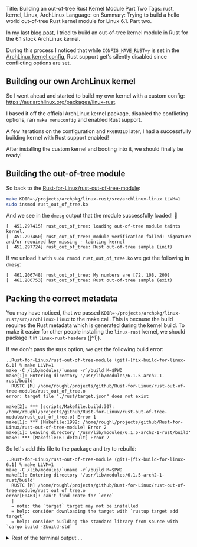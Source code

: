 Title: Building an out-of-tree Rust Kernel Module Part Two
Tags: rust, kernel, Linux, ArchLinux
Language: en
Summary: Trying to build a hello world out-of-tree Rust kernel module for Linux 6.1. Part two.

In my last [blog post](/building-an-out-of-tree-rust-kernel-module.html), I
tried to build an out-of-tree kernel module in Rust for the 6.1 stock ArchLinux kernel.

During this process I noticed that while `CONFIG_HAVE_RUST=y` is set in the
[ArchLinux kernel config](https://github.com/archlinux/svntogit-packages/blob/706494f4555dca158c9f02932717550e7b66b534/trunk/config),
Rust support get's silently disabled since conflicting options are set.

## Building our own ArchLinux kernel

So I went ahead and started to build my own kernel with a custom config:
<https://aur.archlinux.org/packages/linux-rust>.

I based it off the official ArchLinux kernel package, disabled the conflicting
options, ran `make menuconfig` and enabled Rust support.

A few iterations on the configuration and `PKGBUILD` later, I had a successfully
building kernel with Rust support enabled!

After installing the custom kernel and booting into it, we should finally be
ready!

## Building the out-of-tree module

So back to the
[Rust-for-Linux/rust-out-of-tree-module](https://github.com/rnestler/rust-out-of-tree-module/tree/fix-build-for-linux-6.1):
```bash
make KDIR=~/projects/archpkg/linux-rust/src/archlinux-linux LLVM=1
sudo insmod rust_out_of_tree.ko
```

And we see in the `dmesg` output that the module successfully loaded! 🎉
```
[  451.297415] rust_out_of_tree: loading out-of-tree module taints kernel.
[  451.297460] rust_out_of_tree: module verification failed: signature and/or required key missing - tainting kernel
[  451.297724] rust_out_of_tree: Rust out-of-tree sample (init)
```

If we unload it with `sudo rmmod rust_out_of_tree.ko` we get the following in
`dmesg`:

```
[  461.206748] rust_out_of_tree: My numbers are [72, 108, 200]
[  461.206753] rust_out_of_tree: Rust out-of-tree sample (exit)
```

## Packing the correct metadata

You may have noticed, that we passed
`KDIR=~/projects/archpkg/linux-rust/src/archlinux-linux` to the make call. This
is because the build requires the Rust metadata which is generated during the
kernel build. To make it easier for other people installing the `linux-rust`
kernel, we should package it in `linux-rust-headers` ([^1]).

If we don't pass the `KDIR` option, we get the following build error:
```text
..Rust-for-Linux/rust-out-of-tree-module (git)-[fix-build-for-linux-6.1] % make LLVM=1
make -C /lib/modules/`uname -r`/build M=$PWD
make[1]: Entering directory '/usr/lib/modules/6.1.5-arch2-1-rust/build'
  RUSTC [M] /home/roughl/projects/github/Rust-for-Linux/rust-out-of-tree-module/rust_out_of_tree.o
error: target file "./rust/target.json" does not exist

make[2]: *** [scripts/Makefile.build:307: /home/roughl/projects/github/Rust-for-Linux/rust-out-of-tree-module/rust_out_of_tree.o] Error 1
make[1]: *** [Makefile:1992: /home/roughl/projects/github/Rust-for-Linux/rust-out-of-tree-module] Error 2
make[1]: Leaving directory '/usr/lib/modules/6.1.5-arch2-1-rust/build'
make: *** [Makefile:6: default] Error 2
```

So let's add this file to the package and try to rebuild:

```text
..Rust-for-Linux/rust-out-of-tree-module (git)-[fix-build-for-linux-6.1] % make LLVM=1
make -C /lib/modules/`uname -r`/build M=$PWD
make[1]: Entering directory '/usr/lib/modules/6.1.5-arch2-1-rust/build'
  RUSTC [M] /home/roughl/projects/github/Rust-for-Linux/rust-out-of-tree-module/rust_out_of_tree.o
error[E0463]: can't find crate for `core`
  |
  = note: the `target` target may not be installed
  = help: consider downloading the target with `rustup target add target`
  = help: consider building the standard library from source with `cargo build -Zbuild-std`
```

<details>
<summary>Rest of the terminal output ...</summary>
```text
error[E0463]: can't find crate for `compiler_builtins`

error[E0463]: can't find crate for `kernel`
 --> /home/roughl/projects/github/Rust-for-Linux/rust-out-of-tree-module/rust_out_of_tree.rs:5:5
  |
5 | use kernel::prelude::*;
  |     ^^^^^^ can't find crate

error: cannot find macro `pr_info` in this scope
  --> /home/roughl/projects/github/Rust-for-Linux/rust-out-of-tree-module/rust_out_of_tree.rs:35:9
   |
35 |         pr_info!("Rust out-of-tree sample (exit)\n");
   |         ^^^^^^^

error: cannot find macro `pr_info` in this scope
  --> /home/roughl/projects/github/Rust-for-Linux/rust-out-of-tree-module/rust_out_of_tree.rs:34:9
   |
34 |         pr_info!("My numbers are {:?}\n", self.numbers);
   |         ^^^^^^^

error: cannot find macro `pr_info` in this scope
  --> /home/roughl/projects/github/Rust-for-Linux/rust-out-of-tree-module/rust_out_of_tree.rs:21:9
   |
21 |         pr_info!("Rust out-of-tree sample (init)\n");
   |         ^^^^^^^

error: cannot find macro `module` in this scope
 --> /home/roughl/projects/github/Rust-for-Linux/rust-out-of-tree-module/rust_out_of_tree.rs:7:1
  |
7 | module! {
  | ^^^^^^

error[E0463]: can't find crate for `kernel`
  --> /home/roughl/projects/github/Rust-for-Linux/rust-out-of-tree-module/rust_out_of_tree.rs:19:6
   |
19 | impl kernel::Module for RustOutOfTree {
   |      ^^^^^^ can't find crate

error[E0433]: failed to resolve: use of undeclared type `Vec`
  --> /home/roughl/projects/github/Rust-for-Linux/rust-out-of-tree-module/rust_out_of_tree.rs:23:27
   |
23 |         let mut numbers = Vec::new();
   |                           ^^^ use of undeclared type `Vec`

error[E0412]: cannot find type `Vec` in this scope
  --> /home/roughl/projects/github/Rust-for-Linux/rust-out-of-tree-module/rust_out_of_tree.rs:16:14
   |
16 |     numbers: Vec<i32>,
   |              ^^^ not found in this scope

error[E0412]: cannot find type `ThisModule` in this scope
  --> /home/roughl/projects/github/Rust-for-Linux/rust-out-of-tree-module/rust_out_of_tree.rs:20:31
   |
20 |     fn init(_module: &'static ThisModule) -> Result<Self> {
   |                               ^^^^^^^^^^ not found in this scope

error[E0412]: cannot find type `Result` in this scope
  --> /home/roughl/projects/github/Rust-for-Linux/rust-out-of-tree-module/rust_out_of_tree.rs:20:46
   |
20 |     fn init(_module: &'static ThisModule) -> Result<Self> {
   |                                              ^^^^^^ not found in this scope

error[E0405]: cannot find trait `Drop` in this scope
  --> /home/roughl/projects/github/Rust-for-Linux/rust-out-of-tree-module/rust_out_of_tree.rs:32:6
   |
32 | impl Drop for RustOutOfTree {
   |      ^^^^ not found in this scope

error[E0635]: unknown feature `core_ffi_c`
 --> <crate attribute>:1:9
  |
1 | feature(core_ffi_c)
  |         ^^^^^^^^^^

error[E0425]: cannot find function, tuple struct or tuple variant `Ok` in this scope
  --> /home/roughl/projects/github/Rust-for-Linux/rust-out-of-tree-module/rust_out_of_tree.rs:28:9
   |
28 |         Ok(RustOutOfTree { numbers })
   |         ^^ not found in this scope

error: aborting due to 15 previous errors

Some errors have detailed explanations: E0405, E0412, E0425, E0433, E0463, E0635.
For more information about an error, try `rustc --explain E0405`.
make[2]: *** [scripts/Makefile.build:307: /home/roughl/projects/github/Rust-for-Linux/rust-out-of-tree-module/rust_out_of_tree.o] Error 1
make[1]: *** [Makefile:1992: /home/roughl/projects/github/Rust-for-Linux/rust-out-of-tree-module] Error 2
make[1]: Leaving directory '/usr/lib/modules/6.1.5-arch2-1-rust/build'
make: *** [Makefile:6: default] Error 2
```
</details>

Ok, so the build system is unable to find all the required crates that got
built as part of the kernel.

So to keep it simple, we just add everything form the `rust/` folder into the
package.

```text
..Rust-for-Linux/rust-out-of-tree-module (git)-[fix-build-for-linux-6.1] % make LLVM=1
make -C /lib/modules/`uname -r`/build M=$PWD
make[1]: Entering directory '/usr/lib/modules/6.1.5-arch2-1-rust/build'
  RUSTC [M] /home/roughl/projects/github/Rust-for-Linux/rust-out-of-tree-module/rust_out_of_tree.o
error[E0514]: found crate `core` compiled by an incompatible version of rustc
  |
  = note: the following crate versions were found:
          crate `core` compiled by rustc 1.62.0 (a8314ef7d 2022-06-27): /usr/lib/modules/6.1.5-arch2-1-rust/build/rust/libcore.rmeta
  = help: please recompile that crate using this compiler (rustc 1.66.0 (69f9c33d7 2022-12-12)) (consider running `cargo clean` first)
```
<details>
<summary>Rest of the terminal output ...</summary>
```text
error[E0514]: found crate `kernel` compiled by an incompatible version of rustc
 --> /home/roughl/projects/github/Rust-for-Linux/rust-out-of-tree-module/rust_out_of_tree.rs:5:5
  |
5 | use kernel::prelude::*;
  |     ^^^^^^
  |
  = note: the following crate versions were found:
          crate `kernel` compiled by rustc 1.62.0 (a8314ef7d 2022-06-27): /usr/lib/modules/6.1.5-arch2-1-rust/build/rust/libkernel.rmeta
  = help: please recompile that crate using this compiler (rustc 1.66.0 (69f9c33d7 2022-12-12)) (consider running `cargo clean` first)

error: cannot find macro `pr_info` in this scope
  --> /home/roughl/projects/github/Rust-for-Linux/rust-out-of-tree-module/rust_out_of_tree.rs:35:9
   |
35 |         pr_info!("Rust out-of-tree sample (exit)\n");
   |         ^^^^^^^

error: cannot find macro `pr_info` in this scope
  --> /home/roughl/projects/github/Rust-for-Linux/rust-out-of-tree-module/rust_out_of_tree.rs:34:9
   |
34 |         pr_info!("My numbers are {:?}\n", self.numbers);
   |         ^^^^^^^

error: cannot find macro `pr_info` in this scope
  --> /home/roughl/projects/github/Rust-for-Linux/rust-out-of-tree-module/rust_out_of_tree.rs:21:9
   |
21 |         pr_info!("Rust out-of-tree sample (init)\n");
   |         ^^^^^^^

error: cannot find macro `module` in this scope
 --> /home/roughl/projects/github/Rust-for-Linux/rust-out-of-tree-module/rust_out_of_tree.rs:7:1
  |
7 | module! {
  | ^^^^^^

error[E0514]: found crate `kernel` compiled by an incompatible version of rustc
  --> /home/roughl/projects/github/Rust-for-Linux/rust-out-of-tree-module/rust_out_of_tree.rs:19:6
   |
19 | impl kernel::Module for RustOutOfTree {
   |      ^^^^^^
   |
   = note: the following crate versions were found:
           crate `kernel` compiled by rustc 1.62.0 (a8314ef7d 2022-06-27): /usr/lib/modules/6.1.5-arch2-1-rust/build/rust/libkernel.rmeta
   = help: please recompile that crate using this compiler (rustc 1.66.0 (69f9c33d7 2022-12-12)) (consider running `cargo clean` first)

error[E0433]: failed to resolve: use of undeclared type `Vec`
  --> /home/roughl/projects/github/Rust-for-Linux/rust-out-of-tree-module/rust_out_of_tree.rs:23:27
   |
23 |         let mut numbers = Vec::new();
   |                           ^^^ use of undeclared type `Vec`

error[E0412]: cannot find type `Vec` in this scope
  --> /home/roughl/projects/github/Rust-for-Linux/rust-out-of-tree-module/rust_out_of_tree.rs:16:14
   |
16 |     numbers: Vec<i32>,
   |              ^^^ not found in this scope

error[E0412]: cannot find type `ThisModule` in this scope
  --> /home/roughl/projects/github/Rust-for-Linux/rust-out-of-tree-module/rust_out_of_tree.rs:20:31
   |
20 |     fn init(_module: &'static ThisModule) -> Result<Self> {
   |                               ^^^^^^^^^^ not found in this scope

error[E0412]: cannot find type `Result` in this scope
  --> /home/roughl/projects/github/Rust-for-Linux/rust-out-of-tree-module/rust_out_of_tree.rs:20:46
   |
20 |     fn init(_module: &'static ThisModule) -> Result<Self> {
   |                                              ^^^^^^ not found in this scope

error[E0405]: cannot find trait `Drop` in this scope
  --> /home/roughl/projects/github/Rust-for-Linux/rust-out-of-tree-module/rust_out_of_tree.rs:32:6
   |
32 | impl Drop for RustOutOfTree {
   |      ^^^^ not found in this scope

error[E0635]: unknown feature `core_ffi_c`
 --> <crate attribute>:1:9
  |
1 | feature(core_ffi_c)
  |         ^^^^^^^^^^

error[E0425]: cannot find function, tuple struct or tuple variant `Ok` in this scope
  --> /home/roughl/projects/github/Rust-for-Linux/rust-out-of-tree-module/rust_out_of_tree.rs:28:9
   |
28 |         Ok(RustOutOfTree { numbers })
   |         ^^ not found in this scope

error: aborting due to 14 previous errors

Some errors have detailed explanations: E0405, E0412, E0425, E0433, E0635.
For more information about an error, try `rustc --explain E0405`.
make[2]: *** [scripts/Makefile.build:307: /home/roughl/projects/github/Rust-for-Linux/rust-out-of-tree-module/rust_out_of_tree.o] Error 1
make[1]: *** [Makefile:1992: /home/roughl/projects/github/Rust-for-Linux/rust-out-of-tree-module] Error 2
make[1]: Leaving directory '/usr/lib/modules/6.1.5-arch2-1-rust/build'
make: *** [Makefile:6: default] Error 2
```
</details>

Alright, so it finds the crates, but the `rustc` versions do not match.
Apparently, the build is executed in
`/usr/lib/modules/6.1.5-arch2-1-rust/build`, so we need to tell `rustup` that we
want the 1.62.0 toolchain for that folder.

For that, we just add the `rust-toolchain` to the package as well.

```text
..Rust-for-Linux/rust-out-of-tree-module (git)-[fix-build-for-linux-6.1] % make  LLVM=1
make -C /lib/modules/`uname -r`/build M=$PWD
make[1]: Entering directory '/usr/lib/modules/6.1.5-arch2-1-rust/build'
  RUSTC [M] /home/roughl/projects/github/Rust-for-Linux/rust-out-of-tree-module/rust_out_of_tree.o
error[E0461]: couldn't find crate `core` with expected target triple target-12809083303779448358
  |
  = note: the following crate versions were found:
          crate `core`, target triple target-3911737072772191946: /usr/lib/modules/6.1.5-arch2-1-rust/build/rust/libcore.rmeta
```
<details>
<summary>Rest of the terminal output ...</summary>
```text
error[E0461]: couldn't find crate `compiler_builtins` with expected target triple target-12809083303779448358
  |
  = note: the following crate versions were found:
          crate `compiler_builtins`, target triple target-3911737072772191946: /usr/lib/modules/6.1.5-arch2-1-rust/build/rust/libcompiler_builtins.rmeta

error[E0461]: couldn't find crate `kernel` with expected target triple target-12809083303779448358
 --> /home/roughl/projects/github/Rust-for-Linux/rust-out-of-tree-module/rust_out_of_tree.rs:5:5
  |
5 | use kernel::prelude::*;
  |     ^^^^^^
  |
  = note: the following crate versions were found:
          crate `kernel`, target triple target-3911737072772191946: /usr/lib/modules/6.1.5-arch2-1-rust/build/rust/libkernel.rmeta

error: cannot find macro `pr_info` in this scope
  --> /home/roughl/projects/github/Rust-for-Linux/rust-out-of-tree-module/rust_out_of_tree.rs:35:9
   |
35 |         pr_info!("Rust out-of-tree sample (exit)\n");
   |         ^^^^^^^

error: cannot find macro `pr_info` in this scope
  --> /home/roughl/projects/github/Rust-for-Linux/rust-out-of-tree-module/rust_out_of_tree.rs:34:9
   |
34 |         pr_info!("My numbers are {:?}\n", self.numbers);
   |         ^^^^^^^

error: cannot find macro `pr_info` in this scope
  --> /home/roughl/projects/github/Rust-for-Linux/rust-out-of-tree-module/rust_out_of_tree.rs:21:9
   |
21 |         pr_info!("Rust out-of-tree sample (init)\n");
   |         ^^^^^^^

error: cannot find macro `module` in this scope
 --> /home/roughl/projects/github/Rust-for-Linux/rust-out-of-tree-module/rust_out_of_tree.rs:7:1
  |
7 | module! {
  | ^^^^^^

error[E0461]: couldn't find crate `kernel` with expected target triple target-12809083303779448358
  --> /home/roughl/projects/github/Rust-for-Linux/rust-out-of-tree-module/rust_out_of_tree.rs:19:6
   |
19 | impl kernel::Module for RustOutOfTree {
   |      ^^^^^^
   |
   = note: the following crate versions were found:
           crate `kernel`, target triple target-3911737072772191946: /usr/lib/modules/6.1.5-arch2-1-rust/build/rust/libkernel.rmeta

error[E0433]: failed to resolve: use of undeclared type `Vec`
  --> /home/roughl/projects/github/Rust-for-Linux/rust-out-of-tree-module/rust_out_of_tree.rs:23:27
   |
23 |         let mut numbers = Vec::new();
   |                           ^^^ use of undeclared type `Vec`

error[E0412]: cannot find type `Vec` in this scope
  --> /home/roughl/projects/github/Rust-for-Linux/rust-out-of-tree-module/rust_out_of_tree.rs:16:14
   |
16 |     numbers: Vec<i32>,
   |              ^^^ not found in this scope

error[E0412]: cannot find type `ThisModule` in this scope
  --> /home/roughl/projects/github/Rust-for-Linux/rust-out-of-tree-module/rust_out_of_tree.rs:20:31
   |
20 |     fn init(_module: &'static ThisModule) -> Result<Self> {
   |                               ^^^^^^^^^^ not found in this scope

error[E0412]: cannot find type `Result` in this scope
  --> /home/roughl/projects/github/Rust-for-Linux/rust-out-of-tree-module/rust_out_of_tree.rs:20:46
   |
20 |     fn init(_module: &'static ThisModule) -> Result<Self> {
   |                                              ^^^^^^ not found in this scope

error[E0425]: cannot find function, tuple struct or tuple variant `Ok` in this scope
  --> /home/roughl/projects/github/Rust-for-Linux/rust-out-of-tree-module/rust_out_of_tree.rs:28:9
   |
28 |         Ok(RustOutOfTree { numbers })
   |         ^^ not found in this scope

error[E0405]: cannot find trait `Drop` in this scope
  --> /home/roughl/projects/github/Rust-for-Linux/rust-out-of-tree-module/rust_out_of_tree.rs:32:6
   |
32 | impl Drop for RustOutOfTree {
   |      ^^^^ not found in this scope

error[E0635]: unknown feature `core_ffi_c`
 --> <crate attribute>:1:9
  |
1 | feature(core_ffi_c)
  |         ^^^^^^^^^^

error: aborting due to 15 previous errors

Some errors have detailed explanations: E0405, E0412, E0425, E0433, E0635.
For more information about an error, try `rustc --explain E0405`.
make[2]: *** [scripts/Makefile.build:307: /home/roughl/projects/github/Rust-for-Linux/rust-out-of-tree-module/rust_out_of_tree.o] Error 1
make[1]: *** [Makefile:1992: /home/roughl/projects/github/Rust-for-Linux/rust-out-of-tree-module] Error 2
make[1]: Leaving directory '/usr/lib/modules/6.1.5-arch2-1-rust/build'
make: *** [Makefile:6: default] Error 2
```
</details>

I didn't really understand what the strange target triple meant. Usually a
target triple looks something like `x86_64-unknown-linux-gnu` ([^2]). But in
our case we are using a `target.json` to define the target, so I've no clue
where the difference comes from, since we are using the same JSON file.

## Summing it up

While we managed to compile and run our out-of-tree kernel module in Rust, we
couldn't get the build metadata packaged in a way to do it without a local
build of the kernel.

Well, let's see if anything changes with the 6.2 Linux kernel which should get
released in February. In the meantime, this kernel provides an easy way to start
playing with Rust kernel modules on ArchLinux.

[^1]: The name of the package may be a bit misleading, since the package not
  only bundles the headers but also build scripts and other metadata required
  to build modules.
[^2]: See also <https://doc.rust-lang.org/rustc/targets/index.html>
